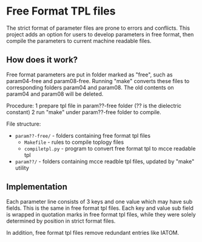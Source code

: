 # Free Format TPL files

The strict format of parameter files are prone to errors and conflicts. This project adds an option for users to develop parameters in free format, then compile the parameters to current machine readable files.


## How does it work?
Free format parameters are put in folder marked as "free", such as param04-free and param08-free. Running "make" converts these files to corresponding folders param04 and param08. The old contents on param04 and param08 will be deleted.

Procedure:
1 prepare tpl file in param??-free folder (?? is the dielectric constant)
2 run "make" under param??-free folder to compile.

File structure:
* `param??-free/` - folders containing free format tpl files
  * `Makefile` - rules to compile toplogy files
  * `compiletpl.py` - program to convert free format tpl to mcce readable tpl
* `param??/` - folders containing mcce readble tpl files, updated by "make" utility

## Implementation
Each parameter line consists of 3 keys and one value which may have sub fields. This is the same in free format tpl files.
Each key and value sub field is wrapped in quotation marks in free format tpl files, while they were solely determined
by position in strict format files.

In addition, free format tpl files remove redundant entries like IATOM.
